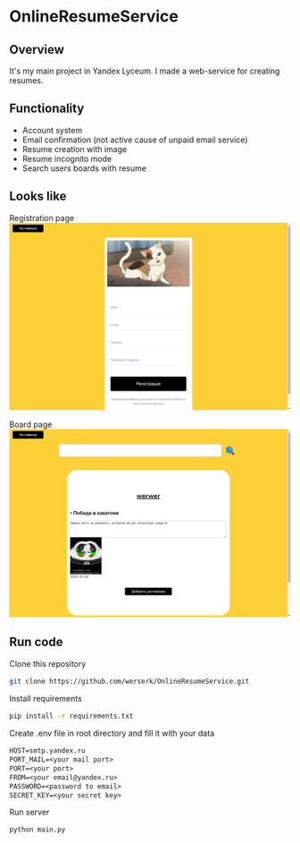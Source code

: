 # OnlineResumeService

## Overview

It's my main project in Yandex Lyceum.
I made a web-service for creating resumes.

## Functionality

* Account system
* Email confirmation (not active cause of unpaid email service)
* Resume creation with image
* Resume incognito mode
* Search users boards with resume

## Looks like

Registration page
![Registration page](.images/registration_page.png)

Board page
![Board view](.images/board_view.png)

## Run code

Clone this repository

```bash
git clone https://github.com/werserk/OnlineResumeService.git
```

Install requirements

```bash
pip install -r requirements.txt
```

Create .env file in root directory and fill it with your data

```
HOST=smtp.yandex.ru
PORT_MAIL=<your mail port>
PORT=<your port>
FROM=<your email@yandex.ru>
PASSWORD=<password to email>
SECRET_KEY=<your secret key>
```

Run server

```bash
python main.py
```